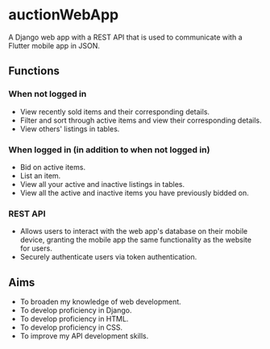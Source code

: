 # auctionWebApp
A Django web app with a REST API that is used to communicate with a Flutter mobile app in JSON.

## Functions
### When not logged in
- View recently sold items and their corresponding details.
- Filter and sort through active items and view their corresponding details.
- View others' listings in tables.

### When logged in (in addition to when not logged in)
- Bid on active items.
- List an item.
- View all your active and inactive listings in tables.
- View all the active and inactive items you have previously bidded on.

### REST API
- Allows users to interact with the web app's database on their mobile device, granting the mobile app the same functionality as the website for users.
- Securely authenticate users via token authentication.

## Aims
- To broaden my knowledge of web development.
- To develop proficiency in Django.
- To develop proficiency in HTML.
- To develop proficiency in CSS.
- To improve my API development skills.
